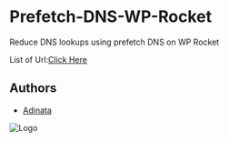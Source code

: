 # Prefetch-DNS-WP-Rocket
Reduce DNS lookups using prefetch DNS on WP Rocket

List of Url:[Click Here](https://raw.githubusercontent.com/adinata-id/Prefetch-DNS-WP-Rocket/main/urls.md)

## Authors

- [Adinata](https://twitter.com/_4dinata)


![Logo](https://camo.githubusercontent.com/e230c0498bf04a482e9eb6294d3bc645ebeaebbe40fd6517129bb67b223bac34/68747470733a2f2f73706163652e6d696474656b6e6f6c6f67692e636f6d2f77702d636f6e74656e742f75706c6f6164732f323032322f30352f31313133333035322f4d49442d54454b4e4f4c4f47492d3232302e706e67)

